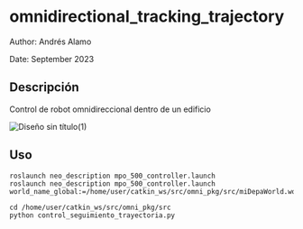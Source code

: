 # omnidirectional_tracking_trajectory

Author: Andrés Alamo 

Date: September 2023

## Descripción

Control de robot omnidireccional dentro de un edificio

![Diseño sin título(1)](https://github.com/Andy-Leo10/omnidirectional_tracking_trajectory/assets/60716487/8c4db891-8619-44b5-a5ae-fb4229943f03)

## Uso

``` 
roslaunch neo_description mpo_500_controller.launch
roslaunch neo_description mpo_500_controller.launch world_name_global:=/home/user/catkin_ws/src/omni_pkg/src/miDepaWorld.world

cd /home/user/catkin_ws/src/omni_pkg/src
python control_seguimiento_trayectoria.py
``` 
